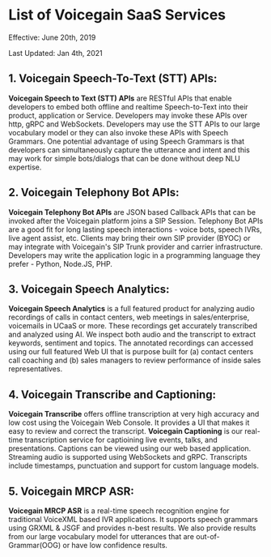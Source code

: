 
# List of Voicegain SaaS Services
Effective: June 20th, 2019

Last Updated: Jan 4th, 2021


## 1. Voicegain Speech-To-Text (STT) APIs:
**Voicegain  Speech to Text (STT) APIs** are RESTful APIs that enable developers to embed both offline and realtime Speech-to-Text into their product, application 
or Service. Developers may invoke these APIs over http, gRPC and WebSockets. Developers may use the STT APIs to our large vocabulary model or 
they can also invoke these APIs with Speech Grammars. One potential advantage of using Speech Grammars is that developers can simultaneously capture 
the utterance and intent and this may work for simple bots/dialogs that can be done without deep NLU expertise.

## 2. Voicegain Telephony Bot APIs: 
**Voicegain Telephony Bot APIs** are JSON based Callback APIs that can be invoked after the Voicegain platform joins a SIP Session. Telephony Bot APIs are a good fit for long lasting speech interactions - voice bots, speech IVRs, live agent assist, etc. Clients may bring their own SIP provider (BYOC) or may integrate with Voicegain's SIP Trunk provider and carrier infrastructure. Developers may write the application logic in a programming language they prefer - Python, Node.JS, PHP.

## 3. Voicegain Speech Analytics: 
**Voicegain Speech Analytics** is a full featured product for analyzing audio recordings of calls in contact centers, web meetings in sales/enterprise, voicemails 
in UCaaS or more. These recordings get accurately transcribed and analyzed using AI. We inspect both audio and the transcript to extract keywords, sentiment 
and topics. The annotated recordings can accessed using our full featured Web UI that is purpose built for (a) contact centers call coaching and (b) sales managers 
to review performance of inside sales representatives.

## 4. Voicegain Transcribe and Captioning:
**Voicegain Transcribe** offers offline transcription at very high accuracy and low cost using the Voicegain Web Console. It provides a UI that makes it easy to review and correct the transcript. **Voicegain Captioning** is our real-time transcription service for captioining live events, talks, and presentations. Captions can be viewed using our web based application. Streaming audio is supported using WebSockets and gRPC. Transcripts include timestamps, punctuation and support for custom language models.

## 5. Voicegain MRCP ASR:
**Voicegain MRCP ASR** is a real-time speech recognition engine for traditional VoiceXML based IVR applications. It supports speech grammars using GRXML & 
JSGF and provides n-best results. We also provide results from our large vocabulary model for utterances that are out-of-Grammar(OOG) or have
low confidence results. 


